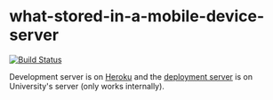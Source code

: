 what-stored-in-a-mobile-device-server
=====================================

[![Build Status](https://drone.io/github.com/TeamWhat/what-stored-in-a-mobile-device-server/status.png)](https://drone.io/github.com/TeamWhat/what-stored-in-a-mobile-device-server/latest)

Development server is on [Heroku](http://pickingdigitalpockets.herokuapp.com/) and the [deployment server](http://pdp.cs.helsinki.fi/) is on University's server (only works internally).
